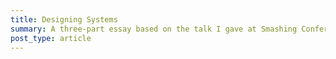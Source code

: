```yaml
---
title: Designing Systems
summary: A three-part essay based on the talk I gave at Smashing Conference in 2016.
post_type: article
---
```

